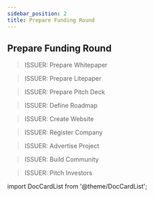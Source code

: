 ```yaml
---
sidebar_position: 2
title: Prepare Funding Round
---
```


## Prepare Funding Round

> ISSUER: Prepare Whitepaper

> ISSUER: Prepare Litepaper

> ISSUER: Prepare Pitch Deck

> ISSUER: Define Roadmap

> ISSUER: Create Website

> ISSUER: Register Company

> ISSUER: Advertise Project

> ISSUER: Build Community

> ISSUER: Pitch Investors


import DocCardList from '@theme/DocCardList';

<DocCardList />
